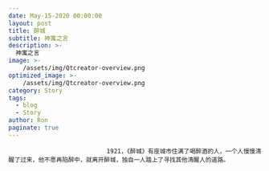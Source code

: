 ```yaml
---
date: May-15-2020 00:00:00
layout: post
title: 醉城
subtitle: 神寓之言
description: >-
  神寓之言
image: >-
    /assets/img/Qtcreator-overview.png
optimized_image: >-
    /assets/img/Qtcreator-overview.png
category: Story
tags:
  - blog
  - Story
author: Ron
paginate: true
---
```


							　　1921，《醉城》有座城市住满了喝醉酒的人，一个人慢慢清醒了过来，他不愿再陷醉中，就离开醉城，独自一人踏上了寻找其他清醒人的道路。
							
							
						